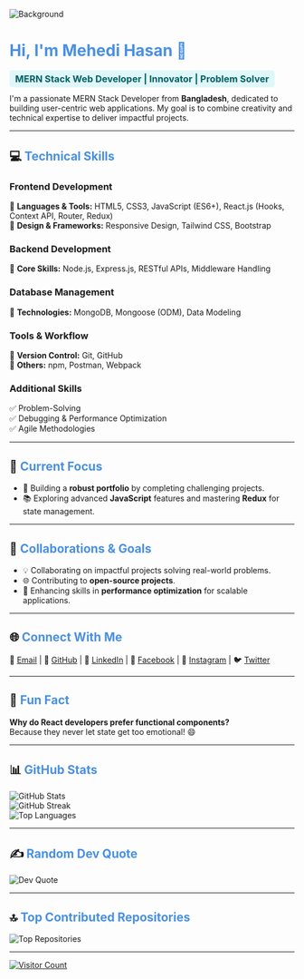 <!-- Background Image -->
![Background](https://i.imgur.com/SJ2Dda7.jpg)

# <span style="color:#4A90E2;">Hi, I'm <strong>Mehedi Hasan</strong> 👋</span>  
### <span style="background-color:#E0F7FA; color:#006064; padding:5px 10px; border-radius:5px;">MERN Stack Web Developer | Innovator | Problem Solver</span>  

I'm a passionate MERN Stack Developer from **Bangladesh**, dedicated to building user-centric web applications. My goal is to combine creativity and technical expertise to deliver impactful projects.

---

## 💻 <span style="color:#4A90E2;">**Technical Skills**</span>

### **Frontend Development**  
🔹 **Languages & Tools:** HTML5, CSS3, JavaScript (ES6+), React.js (Hooks, Context API, Router, Redux)  
🔹 **Design & Frameworks:** Responsive Design, Tailwind CSS, Bootstrap  

### **Backend Development**  
🔹 **Core Skills:** Node.js, Express.js, RESTful APIs, Middleware Handling  

### **Database Management**  
🔹 **Technologies:** MongoDB, Mongoose (ODM), Data Modeling  

### **Tools & Workflow**  
🔹 **Version Control:** Git, GitHub  
🔹 **Others:** npm, Postman, Webpack  

### **Additional Skills**  
✅ Problem-Solving  
✅ Debugging & Performance Optimization  
✅ Agile Methodologies  

---

## 🌱 <span style="color:#4A90E2;">**Current Focus**</span>  
- 🌟 Building a **robust portfolio** by completing challenging projects.  
- 📚 Exploring advanced **JavaScript** features and mastering **Redux** for state management.  

---

## 🤝 <span style="color:#4A90E2;">**Collaborations & Goals**</span>  
- 💡 Collaborating on impactful projects solving real-world problems.  
- 🌐 Contributing to **open-source projects**.  
- 🚀 Enhancing skills in **performance optimization** for scalable applications.  

---

## 🌐 <span style="color:#4A90E2;">**Connect With Me**</span>  
💌 [Email](mailto:mehedi.hasan246@outlook.com) | 🐙 [GitHub](https://github.com/HasanCodeX) | 💼 [LinkedIn](https://www.linkedin.com/in/HasanCodeX/) | 📘 [Facebook](https://www.facebook.com/HasanCodeX) | 📸 [Instagram](https://www.instagram.com/HasanCodeX/) | 🐦 [Twitter](https://twitter.com/HasanCodeX)

---

## 💬 <span style="color:#4A90E2;">**Fun Fact**</span>  
**Why do React developers prefer functional components?**  
Because they never let state get too emotional! 😄  

---

## 📊 <span style="color:#4A90E2;">**GitHub Stats**</span>  

![GitHub Stats](https://github-readme-stats.vercel.app/api?username=hasancodex&theme=react&hide_border=true&include_all_commits=true&count_private=true)  
![GitHub Streak](https://github-readme-streak-stats.herokuapp.com/?user=hasancodex&theme=react&hide_border=true)  
![Top Languages](https://github-readme-stats.vercel.app/api/top-langs/?username=hasancodex&theme=react&hide_border=true&layout=compact)  

---

## ✍️ <span style="color:#4A90E2;">**Random Dev Quote**</span>  

![Dev Quote](https://quotes-github-readme.vercel.app/api?type=horizontal&theme=react)  

---

## 🔝 <span style="color:#4A90E2;">**Top Contributed Repositories**</span>  

![Top Repositories](https://github-contributor-stats.vercel.app/api?username=hasancodex&limit=5&theme=react&combine_all_yearly_contributions=true)  

---

[![Visitor Count](https://visitcount.itsvg.in/api?id=hasancodex&icon=0&color=6)](https://visitcount.itsvg.in)
